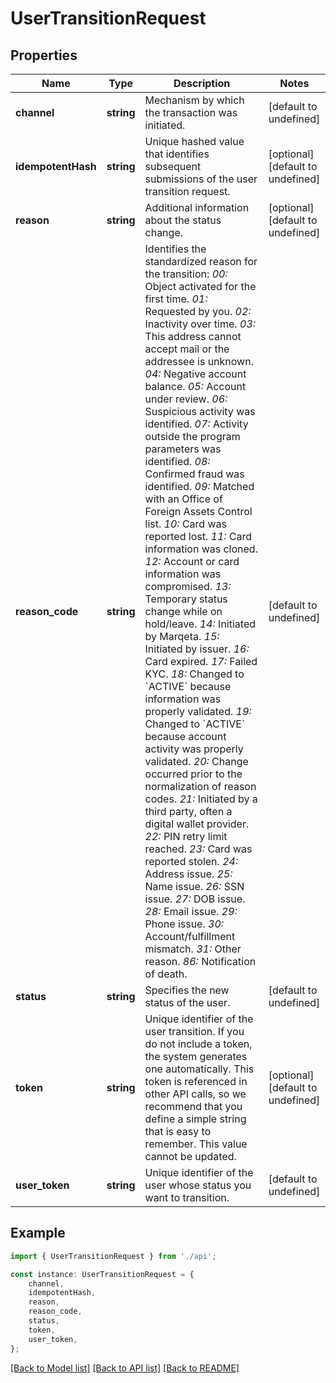 # UserTransitionRequest


## Properties

Name | Type | Description | Notes
------------ | ------------- | ------------- | -------------
**channel** | **string** | Mechanism by which the transaction was initiated. | [default to undefined]
**idempotentHash** | **string** | Unique hashed value that identifies subsequent submissions of the user transition request. | [optional] [default to undefined]
**reason** | **string** | Additional information about the status change. | [optional] [default to undefined]
**reason_code** | **string** | Identifies the standardized reason for the transition:  *00:* Object activated for the first time.  *01:* Requested by you.  *02:* Inactivity over time.  *03:* This address cannot accept mail or the addressee is unknown.  *04:* Negative account balance.  *05:* Account under review.  *06:* Suspicious activity was identified.  *07:* Activity outside the program parameters was identified.  *08:* Confirmed fraud was identified.  *09:* Matched with an Office of Foreign Assets Control list.  *10:* Card was reported lost.  *11:* Card information was cloned.  *12:* Account or card information was compromised.  *13:* Temporary status change while on hold/leave.  *14:* Initiated by Marqeta.  *15:* Initiated by issuer.  *16:* Card expired.  *17:* Failed KYC.  *18:* Changed to &#x60;ACTIVE&#x60; because information was properly validated.  *19:* Changed to &#x60;ACTIVE&#x60; because account activity was properly validated.  *20:* Change occurred prior to the normalization of reason codes.  *21:* Initiated by a third party, often a digital wallet provider.  *22:* PIN retry limit reached.  *23:* Card was reported stolen.  *24:* Address issue.  *25:* Name issue.  *26:* SSN issue.  *27:* DOB issue.  *28:* Email issue.  *29:* Phone issue.  *30:* Account/fulfillment mismatch.  *31:* Other reason.  *86:* Notification of death. | [default to undefined]
**status** | **string** | Specifies the new status of the user. | [default to undefined]
**token** | **string** | Unique identifier of the user transition.  If you do not include a token, the system generates one automatically. This token is referenced in other API calls, so we recommend that you define a simple string that is easy to remember. This value cannot be updated. | [optional] [default to undefined]
**user_token** | **string** | Unique identifier of the user whose status you want to transition. | [default to undefined]

## Example

```typescript
import { UserTransitionRequest } from './api';

const instance: UserTransitionRequest = {
    channel,
    idempotentHash,
    reason,
    reason_code,
    status,
    token,
    user_token,
};
```

[[Back to Model list]](../README.md#documentation-for-models) [[Back to API list]](../README.md#documentation-for-api-endpoints) [[Back to README]](../README.md)
